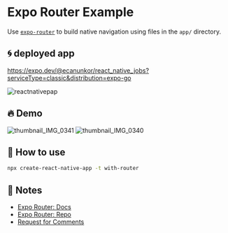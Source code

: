 # Expo Router Example

Use [`expo-router`](https://expo.github.io/router) to build native navigation using files in the `app/` directory.


## 🌀 deployed app
https://expo.dev/@ecanunkor/react_native_jobs?serviceType=classic&distribution=expo-go

![reactnativepap](https://user-images.githubusercontent.com/63639477/231211908-213b680b-a2cf-4ea8-9bce-7cec2cce20e0.PNG)



## 🔥 Demo
![thumbnail_IMG_0341](https://user-images.githubusercontent.com/63639477/231213612-7e8dbeb5-f39b-4d2c-8b0b-c249e9157715.jpg) ![thumbnail_IMG_0340](https://user-images.githubusercontent.com/63639477/231213620-e4ea3c74-f524-4aa4-9d58-104e2c2d05ea.jpg)


## 🚀 How to use

```sh
npx create-react-native-app -t with-router
```

## 📝 Notes

- [Expo Router: Docs](https://expo.github.io/router)
- [Expo Router: Repo](https://github.com/expo/router)
- [Request for Comments](https://github.com/expo/router/discussions/1)
